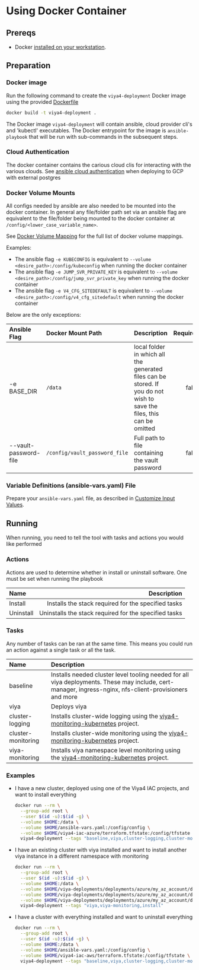 # Using Docker Container

## Prereqs

- Docker [installed on your workstation](Dependencies.md#docker).

## Preparation

### Docker image

Run the following command to create the `viya4-deployment` Docker image using the provided [Dockerfile](../../Dockerfile)

```bash
docker build -t viya4-deployment .
```
The Docker image `viya4-deployment` will contain ansible, cloud provider cli's and 'kubectl' executables. The Docker entrypoint for the image is `ansible-playbook` that will be run with sub-commands in the subsequent steps.

### Cloud Authentication

The docker container contains the carious cloud clis for interacting with the various clouds. See [ansible cloud authentication](AnsibleCloudAuthentication.md) when deploying to GCP with external postgres

### Docker Volume Mounts

All configs needed by ansible are also needed to be mounted into the docker container. In general any file/folder path set via an ansible flag are equivalent to the file/folder being mounted to the docker container at `/config/<lower_case_variable_name>`. 

See [Docker Volume Mapping](DockerVolumeMounts.md) for the full list of docker volume mappings.

Examples:

- The ansible flag `-e KUBECONFIG` is equivalent to `--volume <desire_path>:/config/kubeconfig` when running the docker container
- The ansible flag `-e JUMP_SVR_PRIVATE_KEY` is equivalent to `--volume <desire_path>:/config/jump_svr_private_key` when running the docker container
- The ansible flag `-e V4_CFG_SITEDEFAULT` is equivalent to `--volume <desire_path>:/config/v4_cfg_sitedefault` when running the docker container

Below are the only exceptions:

| Ansible Flag | Docker Mount Path | Description | Required |
| :--- | :--- | :--- | ---: |
| -e BASE_DIR | `/data` | local folder in which all the generated files can be stored. If you do not wish to save the files, this can be omitted | false |
| --vault-password-file | `/config/vault_password_file` | Full path to file containing the vault password | false |

### Variable Definitions (ansible-vars.yaml) File

Prepare your `ansible-vars.yaml` file, as described in [Customize Input Values](../../README.md#customize-input-values).

## Running

When running, you need to tell the tool with tasks and actions you would like performed

### Actions

Actions are used to determine whether in install or uninstall software. One must be set when running the playbook

| Name | Description |
| :--- | ---: |
| Install | Installs the stack required for the specified tasks |
| Uninstall | Uninstalls the stack required for the specified tasks |

### Tasks

Any number of tasks can be ran at the same time. This means you could run an action against a single task or all the task.

| Name | Description |
| :--- | :--- |
| baseline | Installs needed cluster level tooling needed for all viya deployments. These may include, cert-manager, ingress-nginx, nfs-client-provisioners and more |
| viya | Deploys viya |
| cluster-logging | Installs cluster-wide logging using the [viya4-monitoring-kubernetes](https://github.com/sassoftware/viya4-monitoring-kubernetes) project. |
| cluster-monitoring | Installs cluster-wide monitoring using the [viya4-monitoring-kubernetes](https://github.com/sassoftware/viya4-monitoring-kubernetes) project. |
| viya-monitoring | Installs viya namespace level monitoring using the [viya4-monitoring-kubernetes](https://github.com/sassoftware/viya4-monitoring-kubernetes) project. |

### Examples

- I have a new cluster, deployed using one of the Viya4 IAC projects, and want to install everything

  ```bash
  docker run --rm \
    --group-add root \
    --user $(id -u):$(id -g) \
    --volume $HOME:/data \
    --volume $HOME/ansible-vars.yaml:/config/config \
    --volume $HOME/viya4-iac-azure/terraform.tfstate:/config/tfstate \
    viya4-deployment --tags "baseline,viya,cluster-logging,cluster-monitoring,viya-monitoring,install"
  ```

- I have an existing cluster with viya installed and want to install another viya instance in a different namespace with monitoring

  ```bash
  docker run --rm \
    --group-add root \
    --user $(id -u):$(id -g) \
    --volume $HOME:/data \
    --volume $HOME/viya-deployments/deployments/azure/my_az_account/demo-aks/namespace2/site-config/defaults.yaml:/config/config \
    --volume $HOME/viya-deployments/deployments/azure/my_az_account/demo-aks/namespace2/site-config/.ssh:/config/jump_svr_private_key \
    --volume $HOME/viya-deployments/deployments/azure/my_az_account/demo-aks/namespace2/site-config/.kube:/config/kubeconfig \
    viya4-deployment --tags "viya,viya-monitoring,install"
  ```

- I have a cluster with everything installed and want to uninstall everything

  ```bash
  docker run --rm \
    --group-add root \
    --user $(id -u):$(id -g) \
    --volume $HOME:/data \
    --volume $HOME/ansible-vars.yaml:/config/config \
    --volume $HOME/viya4-iac-aws/terraform.tfstate:/config/tfstate \
    viya4-deployment --tags "baseline,viya,cluster-logging,cluster-monitoring,viya-monitoring,uninstall"
  ```
